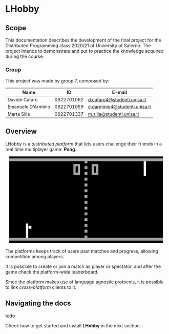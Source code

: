 # LHobby

## Scope

This documentation describes the development of the final project for the Distributed Programming class 2020/21 of 
University of Salerno. The project intends to demonstrate and put to practice the knowledge acquired during the course. 

### Group

This project was made by group 7, composed by:

| __Name__    | __ID__      | __E-mail__  |
| ----------- | ----------- | ----------- |
| Davide Cafaro| 0622701062 | d.cafaro4@studenti.unisa.it|
| Emanuele D'Arminio | 0622701059 | e.darminio4@studenti.unisa.it|
| Marta Silla | 0622701337 | m.silla@studenti.unisa.it|

## Overview

LHobby is a _distributed platform_ that lets users challenge their friends in a real time multiplayer game: __Pong__.

<p align="center">
  <img src="../assets/pong.gif">
</p>

The platforms keeps track of users past matches and progress, allowing competition among players.

It is possible to create or join a match as player or spectator, and after the game check the platform-wide leaderboard.

Since the platform makes use of language agnostic protocols, it is possible to link _cross-platform_ clients to it.

## Navigating the docs

todo

Check how to get started and install __LHobby__ in the next section.
